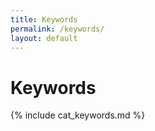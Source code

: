```yaml
---
title: Keywords
permalink: /keywords/
layout: default
---
```


# Keywords

{% include cat_keywords.md %}
